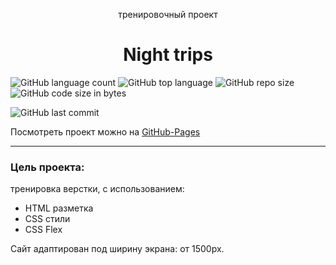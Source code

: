 <p align="center">тренировочный проект</p>
<h1 align="center">Night trips</h1>

![GitHub language count](https://img.shields.io/github/languages/count/Sergey-Maxim0v/Night-trips)
![GitHub top language](https://img.shields.io/github/languages/top/Sergey-Maxim0v/Night-trips)
![GitHub repo size](https://img.shields.io/github/repo-size/Sergey-Maxim0v/Night-trips)
![GitHub code size in bytes](https://img.shields.io/github/languages/code-size/Sergey-Maxim0v/Night-trips)

![GitHub last commit](https://img.shields.io/github/last-commit/Sergey-Maxim0v/Night-trips)


Посмотреть проект можно на [GitHub-Pages](https://sergey-maxim0v.github.io/Night-trips/)

---
### Цель проекта:
тренировка верстки, с использованием:
- HTML разметка
- CSS стили
- CSS Flex

Сайт адаптирован под ширину экрана: от 1500px.
